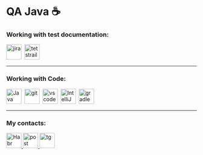 # QA Java ☕

### Working with test documentation:

<div>
  <img src="https://cdn.jsdelivr.net/gh/devicons/devicon/icons/jira/jira-original.svg" title="jira" alt="jira" width="40" height="40"/>&nbsp
  <img src="https://codahosted.io/packs/21236/unversioned/assets/LOGO/ba1091c59bab89cd2fd0f289622731fe16113d7b00905abe64759c313a4b73b76c1b0426076ed76cb74752234c734131df46992d5b8b48fc13e264240e4f7119f736cfeb64df36ded54b5cbf6198b9cadedf18dd0cac5c7dbcd16e6336c29363cd1292ba" title="testrail" alt="tetstrail" width="40" height="40"/>&nbsp
</div>

---
### Working with Code:

<div>
  <img src="https://github.com/IvanaLavansk/IvanaLavansk/assets/125771186/efc295c2-1766-4193-bc4a-4ef04d932620" title="Java" alt="Java" width="40" height="40"/>&nbsp
  <img src="https://upload.wikimedia.org/wikipedia/commons/c/c2/GitHub_Invertocat_Logo.svg" title="git" alt="git" width="40" height="40"/>&nbsp
  <img src="https://cdn.jsdelivr.net/gh/devicons/devicon/icons/vscode/vscode-original.svg" title="vscode" alt="vscode" width="40" height="40"/>&nbsp
  <img src="https://www.svgrepo.com/show/353906/intellij-idea.svg" title="IntelliJ IDEA" alt="IntelliJ IDEA" width="40" height="40"/>&nbsp
  <img src="https://www.svgrepo.com/show/353831/gradle.svg" title="gradle" alt="gradle" width="40" height="40"/>&nbsp
</div>

---
### My contacts:

  <div id="badges">
    <a href="https://www.linkedin.com/in/artsiomrusau/" target="_blank">
      <img src="https://amonitoring.ru/upload/iblock/10a/10a180c6168f4bb69cc222f074a2191e.svg" width="40" height="40" alt="Habr" />
    </a>
    <a href="https://t.me/artsiom_qa" target="_blank">
      <img src="https://cdn0.iconfinder.com/data/icons/social-flat-rounded-rects/512/mailru-512.png" width="40" height="40" alt="post" />
    </a>
    <a href="https://t.me/lavansk" target="_blank">
      <img src="https://cdn-icons-png.flaticon.com/512/2111/2111644.png" width="40" height="40" alt="tg" />
    </a>
  </div>
